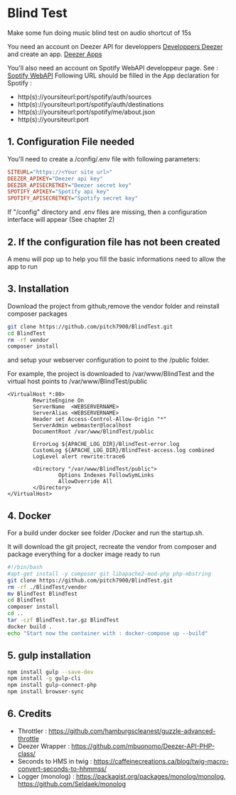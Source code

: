 # Blind Test

Make some fun doing music blind test on audio shortcut of 15s

You need an account on Deezer API for developpers [Developpers Deezer](https://developers.deezer.com/) and create an app. [Deezer Apps](https://developers.deezer.com/myapps)

You'll also need an account on Spotify WebAPI developpeur page. See : [Soptify WebAPI](https://developer.spotify.com/web-api)
Following URL should be filled in the App declaration for Spotify :
 - http(s)://yoursiteurl:port/spotify/auth/sources
 - http(s)://yoursiteurl:port/spotify/auth/destinations
 - http(s)://yoursiteurl:port/spotify/me/about.json
 - http(s)://yoursiteurl:port

## 1. Configuration File needed

You'll need to create a /config/.env file with following parameters:

```ini
SITEURL="https://<Your site url>"
DEEZER_APIKEY="Deezer api key"
DEEZER_APISECRETKEY="Deezer secret key"
SPOTIFY_APIKEY="Spotify api key"
SPOTIFY_APISECRETKEY="Spotify secret key"
```

If "/config" directory and .env files are missing, then a configuration interface will appear (See chapter 2)

## 2. If the configuration file has not been created

A menu will pop up to help you fill the basic informations need to allow the app to run

## 3. Installation

Download the project from github,remove the vendor folder and reinstall composer packages

```bash
git clone https://github.com/pitch7900/BlindTest.git
cd BlindTest
rm -rf vendor
composer install
```

and setup your webserver configuration to point to the /public folder.

For example, the project is downloaded to /var/www/BlindTest and the virtual host points to /var/www/BlindTest/public

```ApacheConf
<VirtualHost *:80>
        RewriteEngine On
        ServerName  <WEBSERVERNAME>
        ServerAlias <WEBSERVERNAME>
        Header set Access-Control-Allow-Origin "*"
        ServerAdmin webmaster@localhost
        DocumentRoot /var/www/BlindTest/public

        ErrorLog ${APACHE_LOG_DIR}/BlindTest-error.log
        CustomLog ${APACHE_LOG_DIR}/BlindTest-access.log combined
        LogLevel alert rewrite:trace6

        <Directory "/var/www/BlindTest/public">
                Options Indexes FollowSymLinks
                AllowOverride All
        </Directory>
</VirtualHost>
```

## 4. Docker

For a build under docker see folder /Docker and run the startup.sh.

It will download the git project, recreate the vendor from composer and package everything for a docker image ready to run
```bash
#!/bin/bash
#apt-get install -y composer git libapache2-mod-php php-mbstring
git clone https://github.com/pitch7900/BlindTest.git
rm -rf ./BlindTest/vendor
mv BlindTest BlindTest
cd BlindTest
composer install
cd ..
tar -czf BlindTest.tar.gz BlindTest
docker build .
echo "Start now the container with : docker-compose up --build"
```

## 5. gulp installation

```bash
npm install gulp --save-dev
npm install -g gulp-cli
npm install gulp-connect-php
npm install browser-sync
```

## 6. Credits

- Throttler : https://github.com/hamburgscleanest/guzzle-advanced-throttle
- Deezer Wrapper : https://github.com/mbuonomo/Deezer-API-PHP-class/
- Seconds to HMS in twig : https://caffeinecreations.ca/blog/twig-macro-convert-seconds-to-hhmmss/
- Logger (monolog) : https://packagist.org/packages/monolog/monolog, https://github.com/Seldaek/monolog
